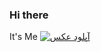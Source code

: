 ### Hi there 
It's Me
<a href="https://uupload.ir/" target="_blank"><img src="https://s2.uupload.ir/files/barney-how-i-met-your-mother_94dt.gif" border="0" alt="آپلود عکس" /></a>
<!--
**abolfazlkeshavarz/abolfazlkeshavarz** is a ✨ _special_ ✨ repository because its `README.md` (this file) appears on your GitHub profile.

Here are some ideas to get you started:

- 🔭 I’m currently working on ...
- 🌱 I’m currently learning ...
- 👯 I’m looking to collaborate on ...
- 🤔 I’m looking for help with ...
- 💬 Ask me about ...
- 📫 How to reach me: ...
- 😄 Pronouns: ...
- ⚡ Fun fact: ...
-->
